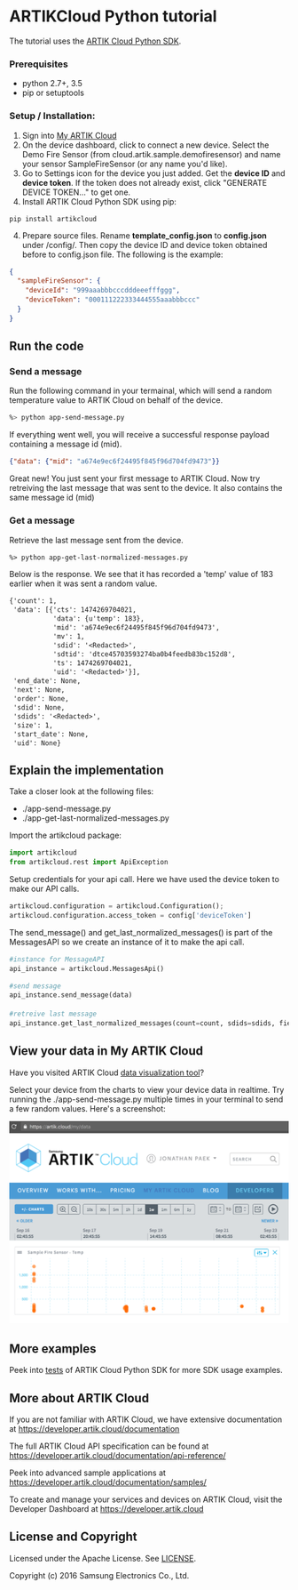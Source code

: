 # ARTIKCloud Python tutorial

The tutorial uses the [ARTIK Cloud Python SDK](https://github.com/artikcloud/artikcloud-python).

### Prerequisites
* python 2.7+, 3.5
* pip or setuptools

### Setup / Installation:

 1. Sign into [My ARTIK Cloud](https://artik.cloud/)
 2. On the device dashboard, click to connect a new device. Select the Demo Fire Sensor (from cloud.artik.sample.demofiresensor) and name your sensor SampleFireSensor (or any name you'd like).
 3. Go to Settings icon for the device you just added. Get the **device ID** and **device token**. If the token does not already exist, click "GENERATE DEVICE TOKEN…" to get one.
 3. Install ARTIK Cloud Python SDK using pip:
  ```
  pip install artikcloud
  ```
 4. Prepare source files. Rename **template_config.json** to **config.json** under /config/. Then copy the device ID and device token obtained before to config.json file. The following is the example:
```json
{
  "sampleFireSensor": {
    "deviceId": "999aaabbbcccdddeeefffggg",
    "deviceToken": "000111222333444555aaabbbccc"
  }
}
```

## Run the code

### Send a message 
Run the following command in your termainal, which will send a random temperature value to ARTIK Cloud on behalf of the device. 

```bash
%> python app-send-message.py
```

If everything went well, you will receive a successful response payload containing a message id (mid).
```json
{"data": {"mid": "a674e9ec6f24495f845f96d704fd9473"}}
```

Great new! You just sent your first message to ARTIK Cloud.  Now try retreiving the last message that was sent to the device.  It also contains the same message id (mid)

### Get a message
Retrieve the last message sent from the device.

```
%> python app-get-last-normalized-messages.py
```

Below is the response.  We see that it has recorded a 'temp' value of 183 earlier when it was sent a random value.

```
{'count': 1,
 'data': [{'cts': 1474269704021,
           'data': {u'temp': 183},
           'mid': 'a674e9ec6f24495f845f96d704fd9473',
           'mv': 1,
           'sdid': '<Redacted>',
           'sdtid': 'dtce45703593274ba0b4feedb83bc152d8',
           'ts': 1474269704021,
           'uid': '<Redacted>'}],
 'end_date': None,
 'next': None,
 'order': None,
 'sdid': None,
 'sdids': '<Redacted>',
 'size': 1,
 'start_date': None,
 'uid': None}
```

## Explain the implementation
Take a closer look at the following files:
* ./app-send-message.py 
* ./app-get-last-normalized-messages.py

Import the artikcloud package:

```python
import artikcloud
from artikcloud.rest import ApiException
```

Setup credentials for your api call. Here we have used the device token to make our API calls.

```python
artikcloud.configuration = artikcloud.Configuration();
artikcloud.configuration.access_token = config['deviceToken']
```

The send_message() and get_last_normalized_messages() is part of the MessagesAPI so we create an instance of it to make the api call.

```python
#instance for MessageAPI
api_instance = artikcloud.MessagesApi()
```

```python
#send message
api_instance.send_message(data)

#retreive last message
api_instance.get_last_normalized_messages(count=count, sdids=sdids, field_presence=field_presence)
```

## View your data in My ARTIK Cloud

Have you visited ARTIK Cloud [data visualization tool](https://artik.cloud/my/data)?

Select your device from the charts to view your device data in realtime.   Try running the ./app-send-message.py multiple times in your terminal to send a few random values.  Here's a screenshot:

![GitHub Logo](./img/screenshot-firesensor-datachart.png)

## More examples

Peek into [tests](https://github.com/artikcloud/artikcloud-python/tree/master/test) of ARTIK Cloud Python SDK for more SDK usage examples.

More about ARTIK Cloud
---------------

If you are not familiar with ARTIK Cloud, we have extensive documentation at https://developer.artik.cloud/documentation

The full ARTIK Cloud API specification can be found at https://developer.artik.cloud/documentation/api-reference/

Peek into advanced sample applications at https://developer.artik.cloud/documentation/samples/

To create and manage your services and devices on ARTIK Cloud, visit the Developer Dashboard at https://developer.artik.cloud

License and Copyright
---------------------

Licensed under the Apache License. See [LICENSE](https://github.com/artikcloud/tutorial-python-sdksample/blob/master/LICENSE).

Copyright (c) 2016 Samsung Electronics Co., Ltd.

